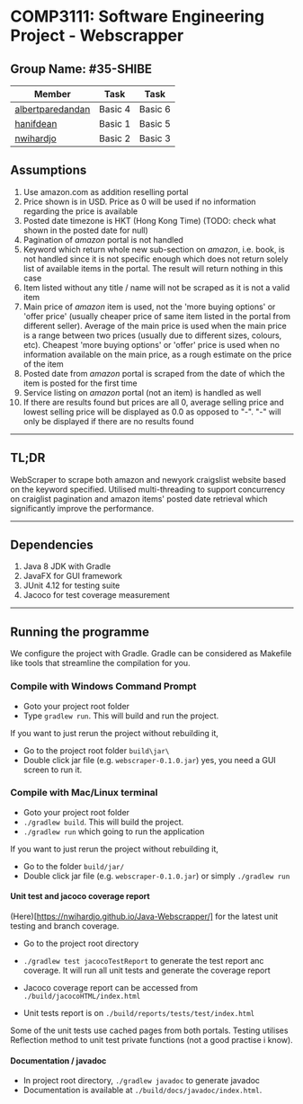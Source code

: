 # COMP3111: Software Engineering Project - Webscrapper

## Group Name: #35-SHIBE

| Member                                                   | Task    | Task    |
|----------------------------------------------------------|---------|---------|
| [albertparedandan](https://github.com/albertparedandan/) | Basic 4 | Basic 6 |
| [hanifdean](https://github.com/hanifdean/)               | Basic 1 | Basic 5 |
| [nwihardjo](https://github.com/nwihardjo/)               | Basic 2 | Basic 3 |

## Assumptions

1. Use amazon.com as addition reselling portal
2. Price shown is in USD. Price as 0 will be used if no information regarding the price is available
3. Posted date timezone is HKT (Hong Kong Time) (TODO: check what shown in the posted date for null)
4. Pagination of *amazon* portal is not handled
5. Keyword which return whole new sub-section on *amazon*, i.e. book, is not handled since it is not specific enough which does not return solely list of available items in the portal. The result will return nothing in this case
6. Item listed without any title / name will not be scraped as it is not a valid item
7. Main price of *amazon* item is used, not the 'more buying options' or 'offer price' (usually cheaper price of same item listed in the portal from different seller). Average of the main price is used when the main price is a range between two prices (usually due to different sizes, colours, etc). Cheapest 'more buying options' or 'offer' price is used when no information available on the main price, as a rough estimate on the price of the item
8. Posted date from *amazon* portal is scraped from the date of which the item is posted for the first time
9. Service listing on *amazon* portal (not an item) is handled as well
10. If there are results found but prices are all 0, average selling price and lowest selling price will be displayed as 0.0 as opposed to "-". "-" will only be displayed if there are no results found


---

## TL;DR
WebScraper to scrape both amazon and newyork craigslist website based on the keyword specified. Utilised multi-threading to 
support concurrency on craiglist pagination and amazon items' posted date retrieval which significantly improve the performance.

---

## Dependencies

1. Java 8 JDK with Gradle
1. JavaFX for GUI framework
1. JUnit 4.12 for testing suite
1. Jacoco for test coverage measurement

---

## Running the programme

We configure the project with Gradle. Gradle can be considered as Makefile like tools that streamline the compilation for you.

### Compile with Windows Command Prompt 

- Goto your project root folder
- Type `gradlew run`. This will build and run the project. 

If you want to just rerun the project without rebuilding it, 
- Go to the project root folder `build\jar\` 
- Double click jar file (e.g. `webscraper-0.1.0.jar`) yes, you need a GUI screen to run it. 

### Compile with Mac/Linux terminal 

- Goto your project root folder
- `./gradlew build`. This will build the project.
- `./gradlew run` which going to run the application 

If you want to just rerun the project without rebuilding it, 
- Go to the folder `build/jar/` 
- Double click jar file (e.g. `webscraper-0.1.0.jar`) or simply `./gradlew run`

#### Unit test and jacoco coverage report

(Here)[https://nwihardjo.github.io/Java-Webscrapper/] for the latest unit testing and branch coverage.

- Go to the project root directory
- `./gradlew test jacocoTestReport` to generate the test report anc coverage. It will run all unit tests and generate the coverage report 

- Jacoco coverage report can be accessed from `./build/jacocoHTML/index.html` 
- Unit tests report is on `./build/reports/tests/test/index.html`

Some of the unit tests use cached pages from both portals. Testing utilises Reflection method to unit test private functions (not a good practise i know).

#### Documentation / javadoc

- In project root directory, `./gradlew javadoc` to generate javadoc
- Documentation is available at `./build/docs/javadoc/index.html`.
